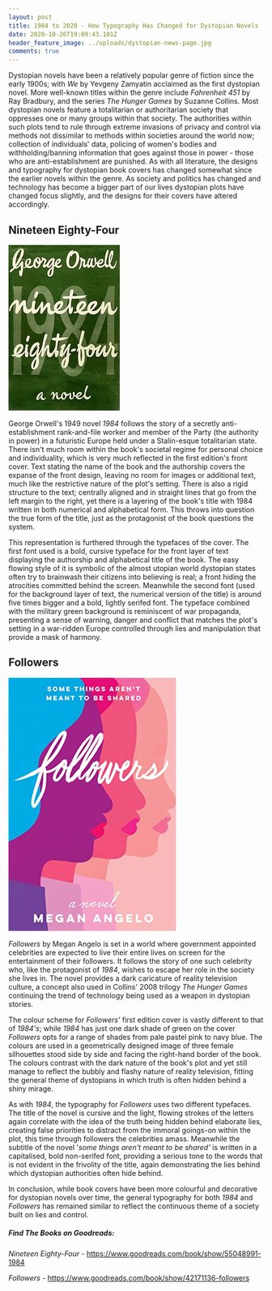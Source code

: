 ```yaml
---
layout: post
title: 1984 to 2020 - How Typography Has Changed for Dystopian Novels
date: 2020-10-26T19:09:43.101Z
header_feature_image: ../uploads/dystopian-news-page.jpg
comments: true
---
```

Dystopian novels have been a relatively popular genre of fiction since the early 1900s; with *We* by Yevgeny Zamyatin acclaimed as the first dystopian novel. More well-known titles within the genre include *Fahrenheit 451* by Ray Bradbury, and the series *The Hunger Games* by Suzanne Collins. Most dystopian novels feature a totalitarian or authoritarian society that oppresses one or many groups within that society. The authorities within such plots tend to rule through extreme invasions of privacy and control via methods not dissimilar to methods within societies around the world now; collection of individuals' data, policing of women's bodies and withholding/banning information that goes against those in power - those who are anti-establishment are punished. As with all literature, the designs and typography for dystopian book covers has changed somewhat since the earlier novels within the genre. As society and politics has changed and technology has become a bigger part of our lives dystopian plots have changed focus slightly, and the designs for their covers have altered accordingly.

## Nineteen Eighty-Four

![](../uploads/220px-1984first.webp)

George Orwell's 1949 novel *1984* follows the story of a secretly anti-establishment rank-and-file worker and member of the Party (the authority in power) in a futuristic Europe held under a Stalin-esque totalitarian state. There isn't much room within the book's societal regime for personal choice and individuality, which is very much reflected in the first edition's front cover. Text stating the name of the book and the authorship covers the expanse of the front design, leaving no room for images or additional text, much like the restrictive nature of the plot's setting. There is also a rigid structure to the text; centrally aligned and in straight lines that go from the left margin to the right, yet there is a layering of the book's title with 1984 written in both numerical and alphabetical form. This throws into question the true form of the title, just as the protagonist of the book questions the system.

This representation is furthered through the typefaces of the cover. The first font used is a bold, cursive typeface for the front layer of text displaying the authorship and alphabetical title of the book. The easy flowing style of it is symbolic of the almost utopian world dystopian states often try to brainwash their citizens into believing is real; a front hiding the atrocities committed behind the screen. Meanwhile the second font (used for the background layer of text, the numerical version of the title) is around five times bigger and a bold, lightly serifed font. The typeface combined with the military green background is reminiscent of war propaganda, presenting a sense of warning, danger and conflict that matches the plot's setting in a war-ridden Europe controlled through lies and manipulation that provide a mask of harmony.

## Followers

![](../uploads/42171136.jpg)



*Followers* by Megan Angelo is set in a world where government appointed celebrities are expected to live their entire lives on screen for the entertainment of their followers. It follows the story of one such celebrity who, like the protagonist of *1984*, wishes to escape her role in the society she lives in. The novel provides a dark caricature of reality television culture, a concept also used in Collins' 2008 trilogy *The Hunger Games* continuing the trend of technology being used as a weapon in dystopian stories.

The colour scheme for *Followers'* first edition cover is vastly different to that of *1984's*; while *1984* has just one dark shade of green on the cover *Followers* opts for a range of shades from pale pastel pink to navy blue. The colours are used in a geometrically designed image of three female silhouettes stood side by side and facing the right-hand border of the book. The colours contrast with the dark nature of the book's plot and yet still manage to reflect the bubbly and flashy nature of reality television, fitting the general theme of dystopians in which truth is often hidden behind a shiny mirage. 

As with *1984*, the typography for *Followers* uses two different typefaces. The title of the novel is cursive and the light, flowing strokes of the letters again correlate with the idea of the truth being hidden behind elaborate lies, creating false priorities to distract from the immoral goings-on within the plot, this time through followers the celebrities amass. Meanwhile the subtitle of the novel '*some things aren't meant to be shared'* is written in a capitalised, bold non-serifed font, providing a serious tone to the words that is not evident in the frivolity of the title, again demonstrating the lies behind which dystopian authorities often hide behind.

In conclusion, while book covers have been more colourful and decorative for dystopian novels over time, the general typography for both *1984* and *Followers* has remained similar to reflect the continuous theme of a society built on lies and control.

##### Find The Books on Goodreads:

*Nineteen Eighty-Four -* <https://www.goodreads.com/book/show/55048991-1984> 

*Followers -* <https://www.goodreads.com/book/show/42171136-followers>